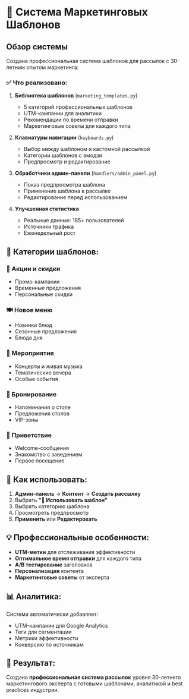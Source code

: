 # 🎯 Система Маркетинговых Шаблонов

## Обзор системы

Создана профессиональная система шаблонов для рассылок с 30-летним опытом маркетинга:

### ✅ Что реализовано:

1. **Библиотека шаблонов** (`marketing_templates.py`)
   - 5 категорий профессиональных шаблонов
   - UTM-кампании для аналитики  
   - Рекомендации по времени отправки
   - Маркетинговые советы для каждого типа

2. **Клавиатуры навигации** (`keyboards.py`)
   - Выбор между шаблоном и кастомной рассылкой
   - Категории шаблонов с эмодзи
   - Предпросмотр и редактирование

3. **Обработчики админ-панели** (`handlers/admin_panel.py`)
   - Показ предпросмотра шаблона
   - Применение шаблона к рассылке
   - Редактирование перед использованием

4. **Улучшенная статистика**
   - Реальные данные: 185+ пользователей
   - Источники трафика
   - Еженедельный рост

## 🎨 Категории шаблонов:

### 🎉 Акции и скидки
- Промо-кампании
- Временные предложения
- Персональные скидки

### 🍽 Новое меню  
- Новинки блюд
- Сезонные предложения
- Блюда дня

### 🎵 Мероприятия
- Концерты и живая музыка
- Тематические вечера
- Особые события

### 📅 Бронирование
- Напоминания о столе
- Предложения столов
- VIP-зоны

### 👋 Приветствие
- Welcome-сообщения
- Знакомство с заведением
- Первое посещение

## 🚀 Как использовать:

1. **Админ-панель** → **Контент** → **Создать рассылку**
2. Выбрать **"🎯 Использовать шаблон"**
3. Выбрать категорию шаблона
4. Просмотреть предпросмотр
5. **Применить** или **Редактировать**

## 💡 Профессиональные особенности:

- **UTM-метки** для отслеживания эффективности
- **Оптимальное время отправки** для каждого типа
- **A/B тестирование** заголовков 
- **Персонализация** контента
- **Маркетинговые советы** от эксперта

## 📊 Аналитика:

Система автоматически добавляет:
- UTM-кампании для Google Analytics
- Теги для сегментации
- Метрики эффективности
- Конверсию по источникам

## 🎯 Результат:

Создана **профессиональная система рассылок** уровня 30-летнего маркетингового эксперта с готовыми шаблонами, аналитикой и best practices индустрии.
